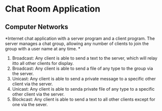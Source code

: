 # Chat Room Application
## Computer Networks 

*Internet chat application with a server program and a client program. The server manages a chat group, allowing any number of clients to join the group with a user name at any time. *
<ol>
<li> Broadcast: Any client is able to send a text to the server, which will relay itto all other clients for display. </li>
<li> Broadcast: Any client is able to send a file of any type to the group via the server.   </li>
<li> Unicast: Any client is able to send a private message to a specific other client via the server. </li>
<li> Unicast: Any client is able to senda private file of any type to a specific other client via the server. </li>
<li> Blockcast: Any client is able to send a text to all other clients except for one via the sever. </li>
</ol>
